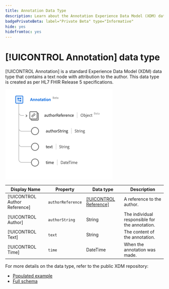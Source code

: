 ```yaml
---
title: Annotation Data Type
description: Learn about the Annotation Experience Data Model (XDM) data type.
badgePrivateBeta: label="Private Beta" type="Informative"
hide: yes
hidefromtoc: yes
---
```

# [!UICONTROL Annotation] data type

[!UICONTROL Annotation] is a standard Experience Data Model (XDM) data type that contains a text node with attribution to the author. This data type is created as per HL7 FHIR Release 5 specifications.

![Annotation data type structure](../../images/data-types/healthcare/annotation.png)

| Display Name | Property | Data type | Description |
| --- | --- | --- | --- |
| [!UICONTROL Author Reference] | `authorReference` | [[!UICONTROL Reference]](../healthcare/reference.md) | A reference to the author. |
| [!UICONTROL Author] |`authorString` | String | The individual responsible for the annotation. |
| [!UICONTROL Text] |`text` | String | The content of the annotation. |
| [!UICONTROL Time] | `time` | DateTime | When the annotation was made. |

For more details on the data type, refer to the public XDM repository:

* [Populated example](https://github.com/adobe/xdm/blob/master/extensions/industry/healthcare/fhir/datatypes/annotation.example.1.json)
* [Full schema](https://github.com/adobe/xdm/blob/master/extensions/industry/healthcare/fhir/datatypes/annotation.schema.json)
